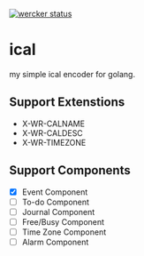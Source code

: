 [![wercker status](https://app.wercker.com/status/0afe06d721f5f4a6988a367667e14425/s/master "wercker status")](https://app.wercker.com/project/bykey/0afe06d721f5f4a6988a367667e14425)

# ical

my simple ical encoder for golang.

## Support Extenstions

* X-WR-CALNAME
* X-WR-CALDESC
* X-WR-TIMEZONE

## Support Components

* [x] Event Component
* [ ] To-do Component
* [ ] Journal Component
* [ ] Free/Busy Component
* [ ] Time Zone Component
* [ ] Alarm Component
